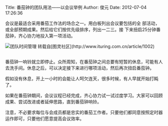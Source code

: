 Title: 番茄钟的团队用法——以会议举例
Author: 俊元
Date: 2012-07-04 17:26:36

会议是最适合采用番茄工作法的场合之一。用白板列出会议要包括的全
部活动，或全部预期成果。然后给它们按优先级排序，列出一二三。接
下来扭启25分钟番茄钟，齐心协力地投入第一项活动。

<img title="团队时间管理" src="http://www.ituring.com.cn/download/01QnXufD9ZMR"/>
转载自[图灵社区](http://www.ituring.com.cn/article/1002)

## 

番茄钟一响铃就立即停止。众所周知，在番茄钟之间总要有短暂的休息，可能有人去洗手间。休息之后，可以决定接下来进行哪项活动，然后再次扭启番茄钟。

假如没有休息，开上一小时的会能让人呵欠连天，很多时候，有人早就开始打盹了。

如果在番茄钟期间，会议议程已经完成，齐心协力试一试过度学习。大家可以回顾成果、尝试改进或者延伸思路，直到番茄钟响铃。

注意，不必要求每位与会成员都是忠实的番茄工作者。只要他们都同意按照定时器运作即可，只要他们愿意提高会议效率。